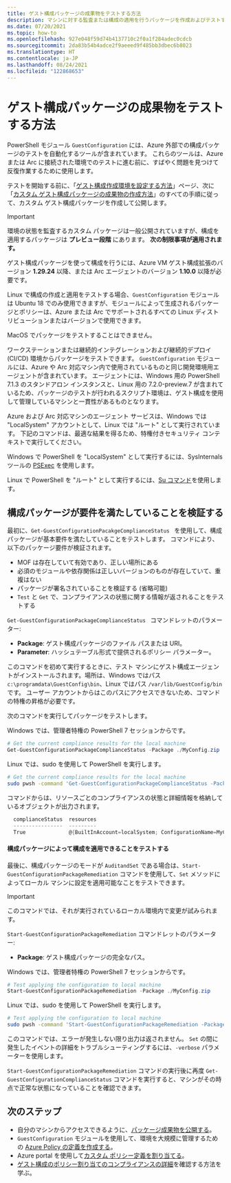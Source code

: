 ```yaml
---
title: ゲスト構成パッケージの成果物をテストする方法
description: マシンに対する監査または構成の適用を行うパッケージを作成およびテストする経験。
ms.date: 07/20/2021
ms.topic: how-to
ms.openlocfilehash: 927e048f59d74b4137710c2f0a1f284adec0cdcb
ms.sourcegitcommit: 2da83b54b4adce2f9aeeed9f485bb3dbec6b8023
ms.translationtype: HT
ms.contentlocale: ja-JP
ms.lasthandoff: 08/24/2021
ms.locfileid: "122868653"
---
```

# <a name="how-to-test-guest-configuration-package-artifacts"></a>ゲスト構成パッケージの成果物をテストする方法

PowerShell モジュール `GuestConfiguration` には、Azure 外部での構成パッケージのテストを自動化するツールが含まれています。 これらのツールは、Azure または Arc に接続された環境でのテストに進む前に、すばやく問題を見つけて反復作業するために使用します。

テストを開始する前に、「[ゲスト構成作成環境を設定する方法](./guest-configuration-create-setup.md)」ページ、次に「[カスタム ゲスト構成パッケージの成果物の作成方法](./guest-configuration-create.md)」のすべての手順に従って、カスタム ゲスト構成パッケージを作成して公開します。

> [!IMPORTANT]
> 環境の状態を監査するカスタム パッケージは一般公開されていますが、構成を適用するパッケージは **プレビュー段階** にあります。 **次の制限事項が適用されます。**
> 
> ゲスト構成パッケージを使って構成を行うには、Azure VM ゲスト構成拡張のバージョン **1.29.24** 以降、または Arc エージェントのバージョン **1.10.0** 以降が必要です。
> 
> Linux で構成の作成と適用をテストする場合、`GuestConfiguration` モジュールは Ubuntu 18 でのみ使用できますが、モジュールによって生成されるパッケージとポリシーは、Azure または Arc でサポートされるすべての Linux ディストリビューションまたはバージョンで使用できます。
>
> MacOS でパッケージをテストすることはできません。

ワークステーションまたは継続的インテグレーションおよび継続的デプロイ (CI/CD) 環境からパッケージをテストできます。  `GuestConfiguration` モジュールには、Azure や Arc 対応マシン内で使用されているものと同じ開発環境用エージェントが含まれています。 エージェントには、Windows 用の PowerShell 7.1.3 のスタンドアロン インスタンスと、Linux 用の 7.2.0-preview.7 が含まれているため、パッケージのテストが行われるスクリプト環境は、ゲスト構成を使用して管理しているマシンと一貫性があるものとなります。

Azure および Arc 対応マシンのエージェント サービスは、Windows では "LocalSystem" アカウントとして、Linux では "ルート" として実行されています。 下記のコマンドは、最適な結果を得るため、特権付きセキュリティ コンテキストで実行してください。

Windows で PowerShell を "LocalSystem" として実行するには、SysInternals ツールの [PSExec](/sysinternals/downloads/psexec) を使用します。

Linux で PowerShell を "ルート" として実行するには、[Su コマンド](https://manpages.ubuntu.com/manpages/man1/su.1.html)を使用します。

## <a name="validate-the-configuration-package-meets-requirements"></a>構成パッケージが要件を満たしていることを検証する

最初に、`Get-GuestConfigurationPacakgeComplianceStatus ` を使用して、構成パッケージが基本要件を満たしていることをテストします。 コマンドにより、以下のパッケージ要件が検証されます。

- MOF は存在していて有効であり、正しい場所にある
- 必須のモジュールや依存関係は正しいバージョンのものが存在していて、重複はない
- パッケージが署名されていることを検証する (省略可能)
- `Test` と `Get` で、コンプライアンスの状態に関する情報が返されることをテストする

`Get-GuestConfigurationPackageComplianceStatus ` コマンドレットのパラメーター:

- **Package**: ゲスト構成パッケージのファイル パスまたは URI。
- **Parameter**: ハッシュテーブル形式で提供されるポリシー パラメーター。

このコマンドを初めて実行するときに、テスト マシンにゲスト構成エージェントがインストールされます。場所は、Windows ではパス `c:\programdata\GuestConfig\bin`、Linux ではパス `/var/lib/GuestConfig/bin` です。 ユーザー アカウントからはこのパスにアクセスできないため、コマンドの特権の昇格が必要です。

次のコマンドを実行してパッケージをテストします。

Windows では、管理者特権の PowerShell 7 セッションからです。

```powershell
# Get the current compliance results for the local machine
Get-GuestConfigurationPackageComplianceStatus -Package ./MyConfig.zip
```

Linux では、sudo を使用して PowerShell を実行します。

```bash
# Get the current compliance results for the local machine
sudo pwsh -command 'Get-GuestConfigurationPackageComplianceStatus -Package ./MyConfig.zip'
```

コマンドからは、リソースごとのコンプライアンスの状態と詳細情報を格納しているオブジェクトが出力されます。

```powershell
  complianceStatus  resources
  ----------------  ---------
  True              @{BuiltInAccount=localSystem; ConfigurationName=MyConfig; Credential=; Dependencies=System.Obje…
```

#### <a name="test-the-configuration-package-can-apply-a-configuration"></a>構成パッケージによって構成を適用できることをテストする

最後に、構成パッケージのモードが `AuditandSet` である場合は、`Start-GuestConfigurationPackageRemediation` コマンドを使用して、`Set` メソッドによってローカル マシンに設定を適用可能なことをテストできます。

> [!IMPORTANT]
> このコマンドでは、それが実行されているローカル環境内で変更が試みられます。

`Start-GuestConfigurationPackageRemediation` コマンドレットのパラメーター:

- **Package**: ゲスト構成パッケージの完全なパス。

Windows では、管理者特権の PowerShell 7 セッションからです。

```powershell
# Test applying the configuration to local machine
Start-GuestConfigurationPackageRemediation -Package ./MyConfig.zip
```

Linux では、sudo を使用して PowerShell を実行します。

```bash
# Test applying the configuration to local machine
sudo pwsh -command 'Start-GuestConfigurationPackageRemediation -Package ./MyConfig.zip'
```

このコマンドでは、エラーが発生しない限り出力は返されません。 `Set` の間に発生したイベントの詳細をトラブルシューティングするには、`-verbose` パラメーターを使用します。

`Start-GuestConfigurationPackageRemediation` コマンドの実行後に再度 `Get-GuestConfigurationComplianceStatus` コマンドを実行すると、マシンがその時点で正常な状態になっていることを確認できます。

## <a name="next-steps"></a>次のステップ

- 自分のマシンからアクセスできるように、[パッケージ成果物を公開する](./guest-configuration-create-publish.md)。
- `GuestConfiguration` モジュールを使用して、環境を大規模に管理するための [Azure Policy の定義を作成する](./guest-configuration-create-definition.md)。
- Azure portal を使用して[カスタム ポリシー定義を割り当てる](../assign-policy-portal.md)。
- [ゲスト構成のポリシー割り当てのコンプライアンスの詳細](./determine-non-compliance.md#compliance-details-for-guest-configuration)を確認する方法を学ぶ。
